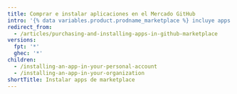 ```yaml
---
title: Comprar e instalar aplicaciones en el Mercado GitHub
intro: '{% data variables.product.prodname_marketplace %} incluye apps con planes de precios gratuitos y pagos. Cuando encuentras una aplicación paga que desearías usar para tu cuenta personal u organización, puedes comprar e instalar la app utilizando tu información de facturación existente.'
redirect_from:
  - /articles/purchasing-and-installing-apps-in-github-marketplace
versions:
  fpt: '*'
  ghec: '*'
children:
  - /installing-an-app-in-your-personal-account
  - /installing-an-app-in-your-organization
shortTitle: Instalar apps de marketplace
---
```


